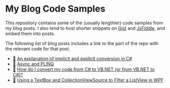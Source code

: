 # My Blog Code Samples

This repository contains some of the (usually lengthier) code samples from my blog posts. I also tend to host shorter snippets on [Gist](https://gist.github.com/grantwinney) and [JsFiddle](https://jsfiddle.net/user/grantwinney/fiddles/), and embed them into posts.

The following list of blog posts includes a link to the part of the repo with the relevant code for that post.

* [💾](https://github.com/grantwinney/BlogCodeSamples/tree/master/ImplicitExplicitOperators022015) [An explanation of implicit and explicit conversion in C#](https://grantwinney.com/an-explanation-of-implicit-and-explicit-conversion-in-c/)
* [💾](https://github.com/grantwinney/BlogCodeSamples/tree/master/AsyncAndPlinq112013) [Async and PLINQ](https://grantwinney.com/async-and-plinq/)
* [💾](https://github.com/grantwinney/BlogCodeSamples/tree/master/CSharpAndVbNetTogether) [How do I convert my code from C# to VB.NET (or from VB.NET to C#)?](https://grantwinney.com/how-do-i-convert-my-code-from-c-to-vb-net-or-vice-versa/)
* [💾](https://github.com/grantwinney/BlogCodeSamples/tree/master/CollectionViewSourceSample) [Using a TextBox and CollectionViewSource to Filter a ListView in WPF](https://grantwinney.com/using-a-textbox-and-collectionviewsource-to-filter-a-listview-in-wpf/)
